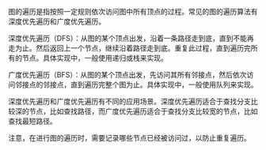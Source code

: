 图的遍历是指按照一定规则依次访问图中所有顶点的过程。常见的图的遍历算法有深度优先遍历和广度优先遍历。  
  
深度优先遍历（DFS）：从图的某个顶点出发，沿着一条路径走到底，直到不能再走为止。然后返回上一个节点，继续沿着路径走到底。重复此过程，直到遍历完所有的节点。具体实现中，一般使用递归或栈来实现。  
  
广度优先遍历（BFS）：从图的某个顶点出发，先访问其所有邻接点，然后依次访问邻接点的邻接点，直到遍历完整个图为止。具体实现中，一般使用队列来实现。  
  
深度优先遍历和广度优先遍历有不同的应用场景。深度优先遍历适合于查找分支比较深的节点，比如查找路径，而广度优先遍历适合于查找分支比较宽的节点，比如查找最短路径。  
  
注意，在进行图的遍历时，需要记录哪些节点已经被访问过，以防止重复遍历。